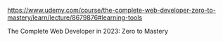 https://www.udemy.com/course/the-complete-web-developer-zero-to-mastery/learn/lecture/8679876#learning-tools

The Complete Web Developer in 2023: Zero to Mastery
